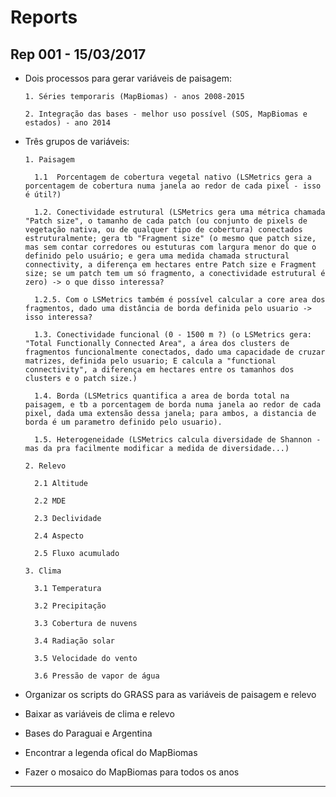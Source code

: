 # Reports

## Rep 001 - 15/03/2017

- Dois processos para gerar variáveis de paisagem: 

      1. Séries temporaris (MapBiomas) - anos 2008-2015
  
      2. Integração das bases - melhor uso possível (SOS, MapBiomas e estados) - ano 2014 
  
- Três grupos de variáveis:
  
      1. Paisagem
      
        1.1  Porcentagem de cobertura vegetal nativo (LSMetrics gera a porcentagem de cobertura numa janela ao redor de cada pixel - isso é útil?)
        
        1.2. Conectividade estrutural (LSMetrics gera uma métrica chamada "Patch size", o tamanho de cada patch (ou conjunto de pixels de vegetação nativa, ou de qualquer tipo de cobertura) conectados estruturalmente; gera tb "Fragment size" (o mesmo que patch size, mas sem contar corredores ou estuturas com largura menor do que o definido pelo usuário; e gera uma medida chamada structural connectivity, a diferença em hectares entre Patch size e Fragment size; se um patch tem um só fragmento, a conectividade estrutural é zero) -> o que disso interessa?
        
        1.2.5. Com o LSMetrics também é possível calcular a core area dos fragmentos, dado uma distância de borda definida pelo usuario -> isso interessa?
        
        1.3. Conectividade funcional (0 - 1500 m ?) (o LSMetrics gera: "Total Functionally Connected Area", a área dos clusters de fragmentos funcionalmente conectados, dado uma capacidade de cruzar matrizes, definida pelo usuario; E calcula a "functional connectivity", a diferença em hectares entre os tamanhos dos clusters e o patch size.)
        
        1.4. Borda (LSMetrics quantifica a area de borda total na paisagem, e tb a porcentagem de borda numa janela ao redor de cada pixel, dada uma extensão dessa janela; para ambos, a distancia de borda é um parametro definido pelo usuario).
        
        1.5. Heterogeneidade (LSMetrics calcula diversidade de Shannon - mas da pra facilmente modificar a medida de diversidade...)

      2. Relevo
        
        2.1 Altitude
        
        2.2 MDE
        
        2.3 Declividade
        
        2.4 Aspecto
        
        2.5 Fluxo acumulado
    
      3. Clima
        
        3.1 Temperatura
         
        3.2 Precipitação
        
        3.3 Cobertura de nuvens
        
        3.4 Radiação solar
        
        3.5 Velocidade do vento
        
        3.6 Pressão de vapor de água
    
    
- Organizar os scripts do GRASS para as variáveis de paisagem e relevo

- Baixar as variáveis de clima e relevo

- Bases do Paraguai e Argentina 

- Encontrar a legenda ofical do MapBiomas

- Fazer o mosaico do MapBiomas para todos os anos

---
